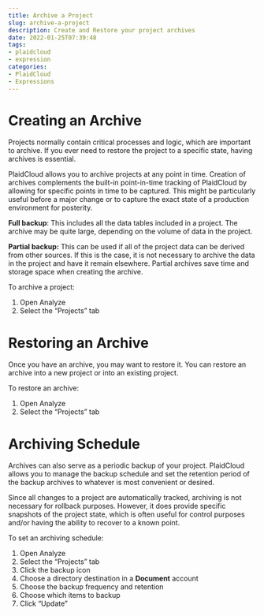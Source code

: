 ```yaml
---
title: Archive a Project
slug: archive-a-project
description: Create and Restore your project archives
date: 2022-01-25T07:39:48
tags:
- plaidcloud
- expression
categories:
- PlaidCloud
- Expressions
---
```



# Creating an Archive


Projects normally contain critical processes and logic, which are important to archive. If you ever need to restore the project to a specific state, having archives is essential. 



PlaidCloud allows you to archive projects at any point in time. Creation of archives complements the built-in point-in-time tracking of PlaidCloud by allowing for specific points in time to be captured. This might be particularly useful before a major change or to capture the exact state of a production environment for posterity.



**Full backup**: This includes all the data tables included in a project. The archive may be quite large, depending on the volume of data in the project.


**Partial backup:** This can be used if all of the project data can be derived from other sources. If this is the case, it is not necessary to archive the data in the project and have it remain elsewhere. Partial archives save time and storage space when creating the archive.



To archive a project:


1. Open Analyze
2. Select the “Projects” tab

# Restoring an Archive


Once you have an archive, you may want to restore it. You can restore an archive into a new project or into an existing project.



To restore an archive:


1. Open Analyze
2. Select the “Projects” tab

# Archiving Schedule


Archives can also serve as a periodic backup of your project. PlaidCloud allows you to manage the backup schedule and set the retention period of the backup archives to whatever is most convenient or desired.


Since all changes to a project are automatically tracked, archiving is not necessary for rollback purposes. However, it does provide specific snapshots of the project state, which is often useful for control purposes and/or having the ability to recover to a known point.



To set an archiving schedule:


1. Open Analyze
2. Select the “Projects” tab
3. Click the backup icon
4. Choose a directory destination in a **Document** account
5. Choose the backup frequency and retention
6. Choose which items to backup
7. Click “Update”
